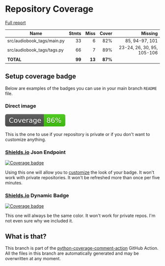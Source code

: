 # Repository Coverage

[Full report](https://htmlpreview.github.io/?https://github.com/andgineer/itunes-audiobook-from-mp3/blob/python-coverage-comment-action-data/htmlcov/index.html)

| Name                        |    Stmts |     Miss |   Cover |   Missing |
|---------------------------- | -------: | -------: | ------: | --------: |
| src/audiobook\_tags/main.py |       33 |        6 |     82% |85, 94-97, 101 |
| src/audiobook\_tags/tags.py |       66 |        7 |     89% |23-24, 26, 30, 95, 105-106 |
|                   **TOTAL** |   **99** |   **13** | **87%** |           |


## Setup coverage badge

Below are examples of the badges you can use in your main branch `README` file.

### Direct image

[![Coverage badge](https://raw.githubusercontent.com/andgineer/itunes-audiobook-from-mp3/python-coverage-comment-action-data/badge.svg)](https://htmlpreview.github.io/?https://github.com/andgineer/itunes-audiobook-from-mp3/blob/python-coverage-comment-action-data/htmlcov/index.html)

This is the one to use if your repository is private or if you don't want to customize anything.

### [Shields.io](https://shields.io) Json Endpoint

[![Coverage badge](https://img.shields.io/endpoint?url=https://raw.githubusercontent.com/andgineer/itunes-audiobook-from-mp3/python-coverage-comment-action-data/endpoint.json)](https://htmlpreview.github.io/?https://github.com/andgineer/itunes-audiobook-from-mp3/blob/python-coverage-comment-action-data/htmlcov/index.html)

Using this one will allow you to [customize](https://shields.io/endpoint) the look of your badge.
It won't work with private repositories. It won't be refreshed more than once per five minutes.

### [Shields.io](https://shields.io) Dynamic Badge

[![Coverage badge](https://img.shields.io/badge/dynamic/json?color=brightgreen&label=coverage&query=%24.message&url=https%3A%2F%2Fraw.githubusercontent.com%2Fandgineer%2Fitunes-audiobook-from-mp3%2Fpython-coverage-comment-action-data%2Fendpoint.json)](https://htmlpreview.github.io/?https://github.com/andgineer/itunes-audiobook-from-mp3/blob/python-coverage-comment-action-data/htmlcov/index.html)

This one will always be the same color. It won't work for private repos. I'm not even sure why we included it.

## What is that?

This branch is part of the
[python-coverage-comment-action](https://github.com/marketplace/actions/python-coverage-comment)
GitHub Action. All the files in this branch are automatically generated and may be
overwritten at any moment.